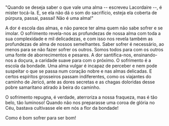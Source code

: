 "Quando se deseja saber o que vale uma alma -- escreveu Lacordaire --, é mister tocá-la. E, se ela não dá o som do sacrifício, esteja ela coberta de púrpura, passai, passai! Não é uma alma!"

A dor é escola das almas, e não parece ter alma quem não sabe sofrer e se imolar. O sofrimento revela-nos as profundezas de nossa alma com toda a sua complexidade e mil delicadezas, e com isso nos revela também as profundezas de alma de nossos semelhantes. Saber sofrer é necessário, ao menos para se não fazer sofrer os outros. Somos todos para com os outros uma fonte de aborrecimentos e pesares. A dor santifica-nos, ensinando-nos a doçura, a caridade suave para com o próximo. O sofrimento é a escola da bondade. Uma alma vulgar é incapaz de perceber e nem pode suspeitar o que se passa num coração nobre e nas almas delicadas. E certos espíritos grosseiros passam indiferentes, como os viajantes do caminho de Jericó, ante as dores secretas e as chagas doloridas desse pobre samaritano atirado à beira do caminho.

O sofrimento repugna, é verdade, aterroriza a nossa fraqueza, mas é tão belo, tão luminoso! Quando não nos preparasse uma coroa de glória no Céu, bastava cultivasse ele em nós a flor da bondade!

Como é bom sofrer para ser bom!